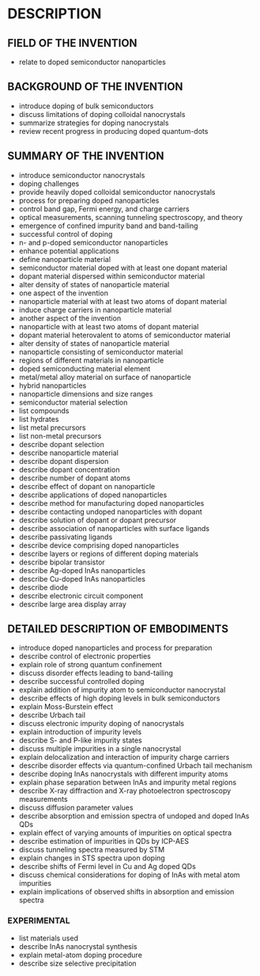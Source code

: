 # DESCRIPTION

## FIELD OF THE INVENTION

- relate to doped semiconductor nanoparticles

## BACKGROUND OF THE INVENTION

- introduce doping of bulk semiconductors
- discuss limitations of doping colloidal nanocrystals
- summarize strategies for doping nanocrystals
- review recent progress in producing doped quantum-dots

## SUMMARY OF THE INVENTION

- introduce semiconductor nanocrystals
- doping challenges
- provide heavily doped colloidal semiconductor nanocrystals
- process for preparing doped nanoparticles
- control band gap, Fermi energy, and charge carriers
- optical measurements, scanning tunneling spectroscopy, and theory
- emergence of confined impurity band and band-tailing
- successful control of doping
- n- and p-doped semiconductor nanoparticles
- enhance potential applications
- define nanoparticle material
- semiconductor material doped with at least one dopant material
- dopant material dispersed within semiconductor material
- alter density of states of nanoparticle material
- one aspect of the invention
- nanoparticle material with at least two atoms of dopant material
- induce charge carriers in nanoparticle material
- another aspect of the invention
- nanoparticle with at least two atoms of dopant material
- dopant material heterovalent to atoms of semiconductor material
- alter density of states of nanoparticle material
- nanoparticle consisting of semiconductor material
- regions of different materials in nanoparticle
- doped semiconducting material element
- metal/metal alloy material on surface of nanoparticle
- hybrid nanoparticles
- nanoparticle dimensions and size ranges
- semiconductor material selection
- list compounds
- list hydrates
- list metal precursors
- list non-metal precursors
- describe dopant selection
- describe nanoparticle material
- describe dopant dispersion
- describe dopant concentration
- describe number of dopant atoms
- describe effect of dopant on nanoparticle
- describe applications of doped nanoparticles
- describe method for manufacturing doped nanoparticles
- describe contacting undoped nanoparticles with dopant
- describe solution of dopant or dopant precursor
- describe association of nanoparticles with surface ligands
- describe passivating ligands
- describe device comprising doped nanoparticles
- describe layers or regions of different doping materials
- describe bipolar transistor
- describe Ag-doped InAs nanoparticles
- describe Cu-doped InAs nanoparticles
- describe diode
- describe electronic circuit component
- describe large area display array

## DETAILED DESCRIPTION OF EMBODIMENTS

- introduce doped nanoparticles and process for preparation
- describe control of electronic properties
- explain role of strong quantum confinement
- discuss disorder effects leading to band-tailing
- describe successful controlled doping
- explain addition of impurity atom to semiconductor nanocrystal
- describe effects of high doping levels in bulk semiconductors
- explain Moss-Burstein effect
- describe Urbach tail
- discuss electronic impurity doping of nanocrystals
- explain introduction of impurity levels
- describe S- and P-like impurity states
- discuss multiple impurities in a single nanocrystal
- explain delocalization and interaction of impurity charge carriers
- describe disorder effects via quantum-confined Urbach tail mechanism
- describe doping InAs nanocrystals with different impurity atoms
- explain phase separation between InAs and impurity metal regions
- describe X-ray diffraction and X-ray photoelectron spectroscopy measurements
- discuss diffusion parameter values
- describe absorption and emission spectra of undoped and doped InAs QDs
- explain effect of varying amounts of impurities on optical spectra
- describe estimation of impurities in QDs by ICP-AES
- discuss tunneling spectra measured by STM
- explain changes in STS spectra upon doping
- describe shifts of Fermi level in Cu and Ag doped QDs
- discuss chemical considerations for doping of InAs with metal atom impurities
- explain implications of observed shifts in absorption and emission spectra

### EXPERIMENTAL

- list materials used
- describe InAs nanocrystal synthesis
- explain metal-atom doping procedure
- describe size selective precipitation

